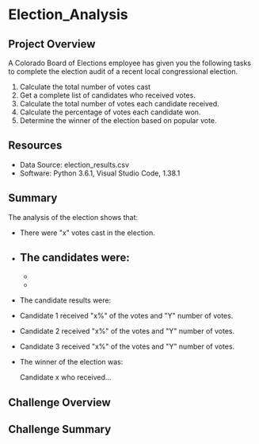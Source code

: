 # Election_Analysis

## Project Overview
A Colorado Board of Elections employee has given you the following tasks to complete the election audit of a recent local congressional election.

1. Calculate the total number of votes cast
2. Get a complete list of candidates who received votes.
3. Calculate the total number of votes each candidate received.
4. Calculate the percentage of votes each candidate won.
5. Determine the winner of the election based on popular vote.

## Resources

- Data Source: election_results.csv
- Software: Python 3.6.1, Visual Studio Code, 1.38.1

## Summary
The analysis of the election shows that:

- There were "x" votes cast in the election.

- The candidates were:
  -
  -
  -
 
 - The candidate results were:
 
  - Candidate 1 received "x%" of the votes and "Y" number of votes.
  - Candidate 2 received "x%" of the votes and "Y" number of votes.
  - Candidate 3 received "x%" of the votes and "Y" number of votes. 

- The winner of the election was:

  Candidate x who received...
  
 ## Challenge Overview
 
 ## Challenge Summary

